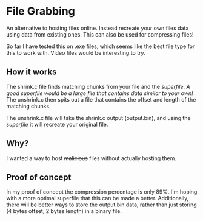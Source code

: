 # File Grabbing
An alternative to hosting files online. Instead recreate your own files data using data from existing ones.
This can also be used for compressing files! 

So far I have tested this on .exe files, which seems like the best file type for this to work with.
Video files would be interesting to try.

## How it works ##
The shrink.c file finds matching chunks from your file and the *superfile*.
*A good superfile would be a large file that contains data similar to your own!*
The unshrink.c then spits out a file that contains the offset and length of the matching chunks.

The unshrink.c file will take the shrink.c output (output.bin), and using the *superfile* it will recreate your original file.

## Why? ##
I wanted a way to host ~~malicious~~ files without actually hosting them.

## Proof of concept ##
In my proof of concept the compression percentage is only 89%. I'm hoping with a more optimal superfile that this can be made a better.
Additionally, there will be better ways to store the output.bin data, rather than just storing (4 bytes offset, 2 bytes length) in a binary file.
